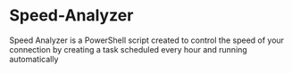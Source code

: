 # Speed-Analyzer
Speed ​​Analyzer is a PowerShell script created to control the speed of your connection by creating a task scheduled every hour and running automatically
